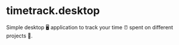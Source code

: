 # timetrack.desktop

Simple desktop 🖥️ application to track your time ⏰ spent on different projects 🎉.
